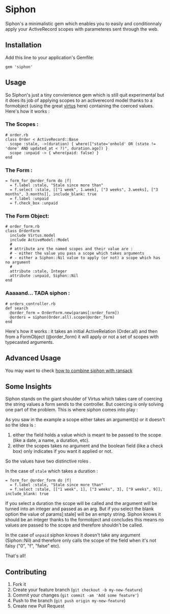 # Siphon

Siphon's a minimalistic gem which enables you to easily and conditionnaly apply your ActiveRecord scopes with parameteres sent through the web.


## Installation

Add this line to your application's Gemfile:

    gem 'siphon'


## Usage

So Siphon's just a tiny convienience gem which is still quit experimental but it does its job of applying scopes to an activerecord model thanks to a formobject (using the great [virtus][1] here) containing the coerced values. 
Here's how it works :

### The Scopes :

    # order.rb
    class Order < ActiveRecord::Base
      scope :stale, ->(duration) { where(["state='onhold' OR (state != 'done' AND updated_at < ?)", duration.ago]) }
      scope :unpaid -> { where(paid: false) }
    end

### The Form :

    = form_for @order_form do |f|
      = f.label :stale, "Stale since more than"
      = f.select :stale, [["1 week", 1.week], ["3 weeks", 3.weeks], ["3 months", 3.months]], include_blank: true
      = f.label :unpaid
      = f.check_box :unpaid

### The Form Object:

    # order_form.rb
    class OrderForm
      include Virtus.model
      include ActiveModel::Model
      #
      # attribute are the named scopes and their value are : 
      # - either the value you pass a scope which takes arguments
      # - either a Siphon::Nil value to apply (or not) a scope which has no argument
      #
      attribute :stale, Integer
      attribute :unpaid, Siphon::Nil
    end


### Aaaaand... TADA siphon :

    # orders_controller.rb
    def search 
      @order_form = OrderForm.new(params[:order_form])
      @orders = siphon(Order.all).scope(@order_form)
    end

Here's how it works : it takes an initial ActiveRelation (Order.all) and then from a FormObject (@order_form) it will apply or not a set of scopes with typecasted arguments.


## Advanced Usage

You may want to check [how to combine siphon with ransack][2]


## Some Insights

Siphon stands on the giant shoulder of Virtus which takes care of coercing the string values a form sends to the controller. But coercing is only solving one part of the problem. This is where siphon comes into play :

As you saw in the example a scope either takes an argument(s) or it doesn't so the idea is :

1. either the field holds a value which is meant to be passed to the scope (like a date, a name, a duration, etc).
2. either the scopes takes no argument and the boolean field (like a check box) only indicates if you want it applied or not.

So the values have two distinctive roles .

In the case of `stale` which takes a duration :

    = form_for @order_form do |f|
      = f.label :stale, "Stale since more than"
      = f.select :stale, [["1 week", 1], ["3 weeks", 3], ["9 weeks", 9]], include_blank: true

If you select a duration the scope will be called and the argument will be turned into an integer and passed as an arg.
But if you select the blank option the value of params[:stale] will be an empty string. Siphon knows it should be an integer thanks to the formobject and concludes this means no values are passed to the scope and therefore shouldn't be called.

In the case of `unpaid` siphon knows it doesn't take any argument (Siphon::Nil) and therefore only calls the scope of the field when it's not falsy ("0", "f", "false" etc).

That's all!

## Contributing

1. Fork it
2. Create your feature branch (`git checkout -b my-new-feature`)
3. Commit your changes (`git commit -am 'Add some feature'`)
4. Push to the branch (`git push origin my-new-feature`)
5. Create new Pull Request

[1]: https://github.com/solnic/virtus
[2]: http:://www.coderwall.com/charly
